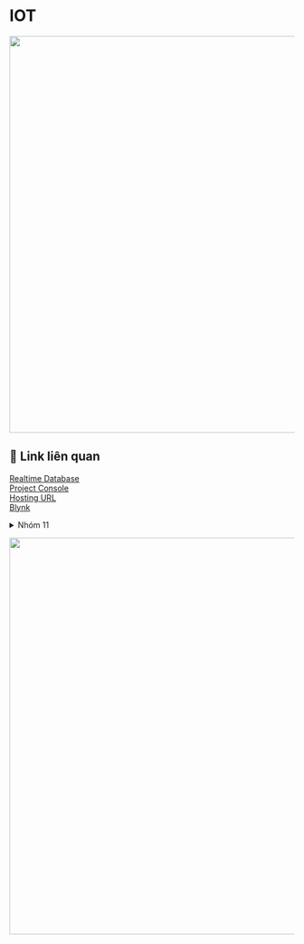 # IOT


<p align="center">
  <img width="700" align="center" src="https://c.tenor.com/hVmM21uY9hEAAAAC/homer-simpson.gif" />
</p>


## 🚀 Link liên quan

[Realtime Database](https://console.firebase.google.com/u/0/project/test-zkz/database/test-zkz-default-rtdb/data)<br />
[Project Console](https://console.firebase.google.com/project/test-zkz/overview) <br />
[Hosting URL](https://test-zkz.web.app)<br />
[Blynk](https://blynk.cloud/dashboard/364713/global/filter/2643431)

<details>
<summary>Nhóm 11</summary>


| Họ và Tên | MSSV |
|-----:|---------------|
|Bùi Tấn Đạt|B2012493|
|Nguyễn Hoàng Khiêm|B2012510|
|Lê Phú Nhuận |B2012453|
|Lê Thành Trung|B2012477|
|Lê Minh Nhựt|B2012454|
|Nguyễn Thành Nhân|B2012452|


</details>
<p align="center">
  <img width="700" align="center" src="https://mischianti.org/wp-content/uploads/2021/07/ESP32-DEV-KIT-DevKitC-v4-pinout-mischianti.jpg" />
</p>
